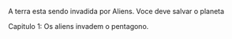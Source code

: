 A terra esta sendo invadida por Aliens. Voce deve salvar o planeta

Capitulo 1: Os aliens invadem o pentagono.
